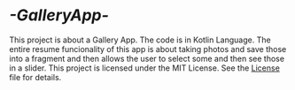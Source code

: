 # *-GalleryApp-*
 This project is about a Gallery App. The code is in Kotlin Language. The entire resume funcionality of this app is about taking photos and save those into a fragment and then allows the user to select some and then see those in a slider.
 This project is licensed under the MIT License. See the [License](https://opensource.org/license/mit/) file for details.
